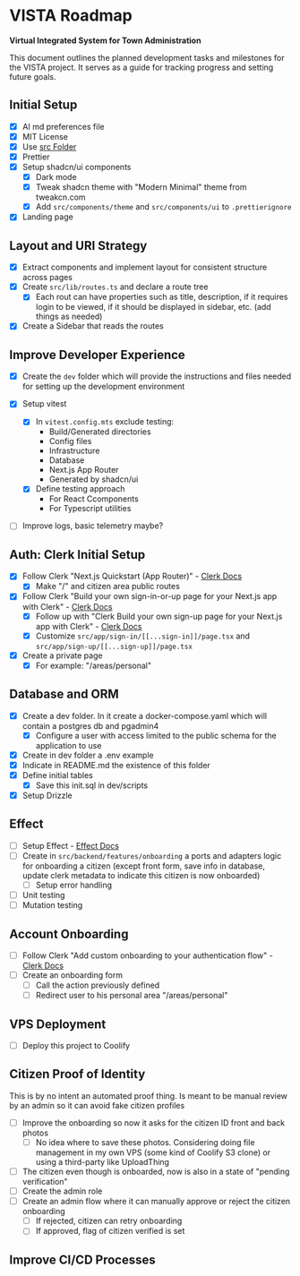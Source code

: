 # VISTA Roadmap

**Virtual Integrated System for Town Administration**

This document outlines the planned development tasks and milestones for the
VISTA project. It serves as a guide for tracking progress and setting future
goals.

## Initial Setup

- [x] AI md preferences file
- [x] MIT License
- [x] Use [src Folder](https://nextjs.org/docs/app/api-reference/file-conventions/src-folder)
- [x] Prettier
- [x] Setup shadcn/ui components
  - [x] Dark mode
  - [x] Tweak shadcn theme with "Modern Minimal" theme from tweakcn.com
  - [x] Add `src/components/theme` and `src/components/ui` to `.prettierignore`
- [x] Landing page

## Layout and URI Strategy

- [x] Extract components and implement layout for consistent structure across pages
- [x] Create `src/lib/routes.ts` and declare a route tree
  - [x] Each rout can have properties such as title, description, if it requires login to be viewed, if it
        should be displayed in sidebar, etc. (add things as needed)
- [x] Create a Sidebar that reads the routes

## Improve Developer Experience

- [x] Create the `dev` folder which will provide the instructions and files needed for setting up the development environment
- [x] Setup vitest
  - [x] In `vitest.config.mts` exclude testing:
    - Build/Generated directories
    - Config files
    - Infrastructure
    - Database
    - Next.js App Router
    - Generated by shadcn/ui
  - [x] Define testing approach
    - For React Ccomponents
    - For Typescript utilities
- [ ] Improve logs, basic telemetry maybe?


## Auth: Clerk Initial Setup

- [x] Follow Clerk "Next.js Quickstart (App Router)" -
      [Clerk Docs](https://clerk.com/docs/quickstarts/nextjs)
  - [x] Make "/" and citizen area public routes
- [x] Follow Clerk "Build your own sign-in-or-up page for your Next.js app with
      Clerk" -
      [Clerk Docs](https://clerk.com/docs/references/nextjs/custom-sign-in-or-up-page)
  - [x] Follow up with "Clerk Build your own sign-up page for your Next.js app
        with Clerk" -
        [Clerk Docs](https://clerk.com/docs/references/nextjs/custom-sign-up-page)
  - [x] Customize `src/app/sign-in/[[...sign-in]]/page.tsx` and
        `src/app/sign-up/[[...sign-up]]/page.tsx`
- [x] Create a private page
  - [x] For example: "/areas/personal"

## Database and ORM

- [x] Create a dev folder. In it create a docker-compose.yaml which will contain
      a postgres db and pgadmin4
  - [x] Configure a user with access limited to the public schema for the
        application to use
- [x] Create in dev folder a .env example
- [x] Indicate in README.md the existence of this folder
- [x] Define initial tables
  - [x] Save this init.sql in dev/scripts
- [x] Setup Drizzle

## Effect

- [ ] Setup Effect - [Effect Docs](https://effect.website/docs)
- [ ] Create in `src/backend/features/onboarding` a ports and adapters logic for
      onboarding a citizen (except front form, save info in database, update
      clerk metadata to indicate this citizen is now onboarded)
  - [ ] Setup error handling
- [ ] Unit testing
- [ ] Mutation testing

## Account Onboarding

- [ ] Follow Clerk "Add custom onboarding to your authentication flow" -
      [Clerk Docs](https://clerk.com/docs/references/nextjs/add-onboarding-flow)
- [ ] Create an onboarding form
  - [ ] Call the action previously defined
  - [ ] Redirect user to his personal area "/areas/personal"

## VPS Deployment

- [ ] Deploy this project to Coolify

## Citizen Proof of Identity

This is by no intent an automated proof thing. Is meant to be manual review by
an admin so it can avoid fake citizen profiles

- [ ] Improve the onboarding so now it asks for the citizen ID front and back
      photos
  - [ ] No idea where to save these photos. Considering doing file management in
        my own VPS (some kind of Coolify S3 clone) or using a third-party like
        UploadThing
- [ ] The citizen even though is onboarded, now is also in a state of "pending
      verification"
- [ ] Create the admin role
- [ ] Create an admin flow where it can manually approve or reject the citizen
      onboarding
  - [ ] If rejected, citizen can retry onboarding
  - [ ] If approved, flag of citizen verified is set

## Improve CI/CD Processes
